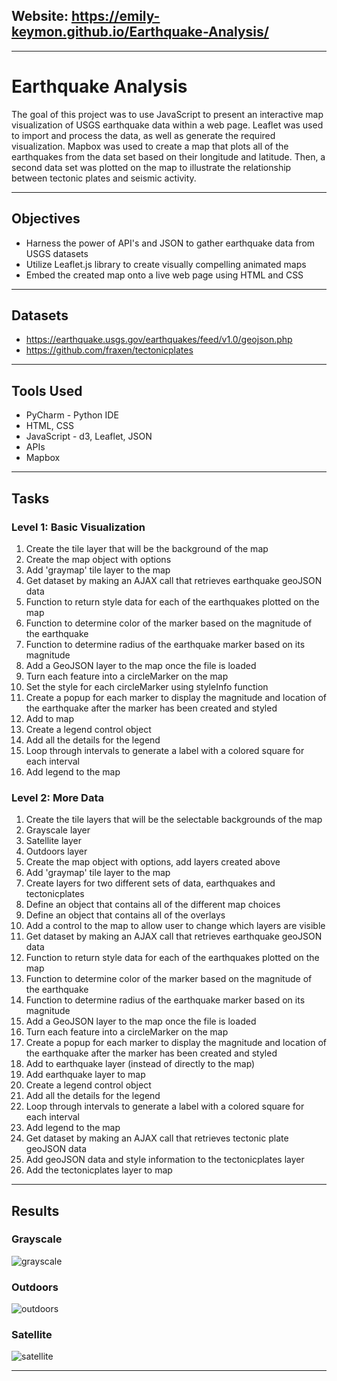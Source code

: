 ## Website:   https://emily-keymon.github.io/Earthquake-Analysis/

----

# Earthquake Analysis

The goal of this project was to use JavaScript to present an interactive map visualization of USGS earthquake data within a web page. Leaflet was used to import and process the data, as well as generate the required visualization. Mapbox was used to create a map that plots all of the earthquakes from the data set based on their longitude and latitude. Then, a second data set was plotted on the map to illustrate the relationship between tectonic plates and seismic activity.

---
## Objectives
* Harness the power of API's and JSON to gather earthquake data from USGS datasets
* Utilize Leaflet.js library to create visually compelling animated maps
* Embed the created map onto a live web page using HTML and CSS

---
## Datasets
* https://earthquake.usgs.gov/earthquakes/feed/v1.0/geojson.php
* https://github.com/fraxen/tectonicplates


---
## Tools Used
* PyCharm - Python IDE
* HTML, CSS
* JavaScript - d3, Leaflet, JSON
* APIs
* Mapbox

---
## Tasks
### Level 1: Basic Visualization
1.  Create the tile layer that will be the background of the map
2.  Create the map object with options
3.  Add 'graymap' tile layer to the map
4.  Get dataset by making an AJAX call that retrieves earthquake geoJSON data
5.  Function to return style data for each of the earthquakes plotted on the map
6.  Function to determine color of the marker based on the magnitude of the earthquake
7.  Function to determine radius of the earthquake marker based on its magnitude
8.  Add a GeoJSON layer to the map once the file is loaded
9.  Turn each feature into a circleMarker on the map
10.  Set the style for each circleMarker using styleInfo function
11.  Create a popup for each marker to display the magnitude and location of the earthquake after the marker has been created and styled
12.  Add to map
13.  Create a legend control object
14.  Add all the details for the legend
15.  Loop through intervals to generate a label with a colored square for each interval
16.  Add legend to the map



### Level 2: More Data
1.  Create the tile layers that will be the selectable backgrounds of the map
2.  Grayscale layer
3.  Satellite layer
4.  Outdoors layer
5.  Create the map object with options, add layers created above
6.  Add 'graymap' tile layer to the map
7.  Create layers for two different sets of data, earthquakes and tectonicplates
8.  Define an object that contains all of the different map choices
9.  Define an object that contains all of the overlays
10. Add a control to the map to allow user to change which layers are visible
11. Get dataset by making an AJAX call that retrieves earthquake geoJSON data
12. Function to return style data for each of the earthquakes plotted on the map
13. Function to determine color of the marker based on the magnitude of the earthquake
14. Function to determine radius of the earthquake marker based on its magnitude
15. Add a GeoJSON layer to the map once the file is loaded
16. Turn each feature into a circleMarker on the map
17. Create a popup for each marker to display the magnitude and location of the earthquake after the marker has been created and styled
18. Add to earthquake layer (instead of directly to the map)
19. Add earthquake layer to map
20. Create a legend control object
21. Add all the details for the legend
22. Loop through intervals to generate a label with a colored square for each interval
23. Add legend to the map
24. Get dataset by making an AJAX call that retrieves tectonic plate geoJSON data
25. Add geoJSON data and style information to the tectonicplates layer
26. Add the tectonicplates layer to map
    
 ---
## Results
### Grayscale
![grayscale](https://user-images.githubusercontent.com/64673015/112073528-4fed8280-8b42-11eb-8f6c-76ac7f8e5aa9.PNG)

### Outdoors
![outdoors](https://user-images.githubusercontent.com/64673015/112073581-6bf12400-8b42-11eb-9d68-7318545a50bd.PNG)

### Satellite
![satellite](https://user-images.githubusercontent.com/64673015/112073648-875c2f00-8b42-11eb-81eb-d171c0b55fd7.PNG)

---

